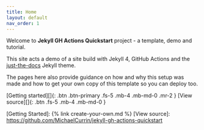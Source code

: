 ```yaml
---
title: Home
layout: default
nav_order: 1
---
```


Welcome to **Jekyll GH Actions Quickstart** project - a template, demo and tutorial.

This site acts a demo of a site build with Jekyll 4, GitHub Actions and the [just-the-docs](https://pmarsceill.github.io/just-the-docs/) Jekyll theme.

The pages here also provide guidance on how and why this setup was made and how to get your own copy of this template so you can deploy too.

[Getting started][]{: .btn .btn-primary .fs-5 .mb-4 .mb-md-0 .mr-2 } [View source][]{: .btn .fs-5 .mb-4 .mb-md-0 }

[Getting Started]: {% link create-your-own.md %}
[View source]: https://github.com/MichaelCurrin/jekyll-gh-actions-quickstart
